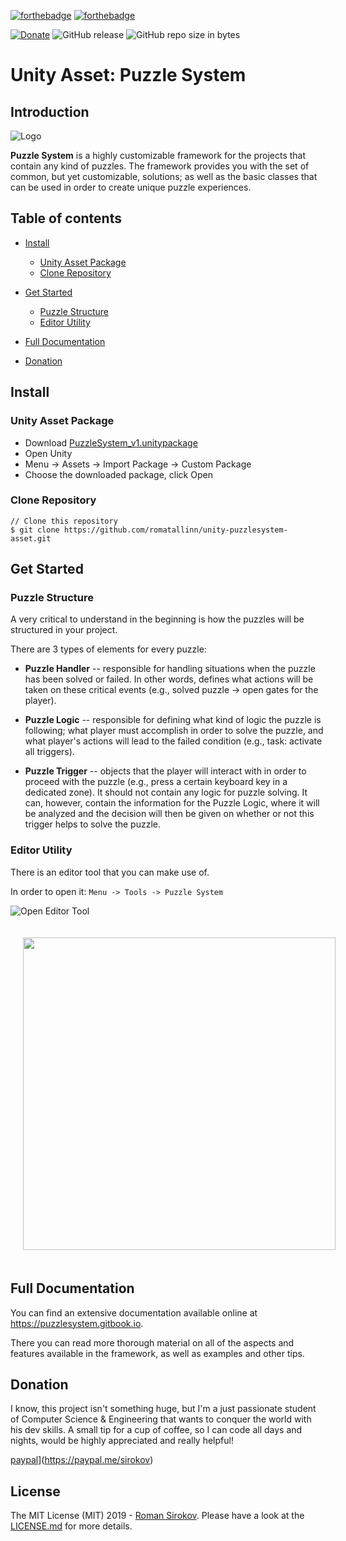 [![forthebadge](https://forthebadge.com/images/badges/built-with-love.svg)](https://forthebadge.com)
[![forthebadge](https://forthebadge.com/images/badges/made-with-c-sharp.svg)](https://forthebadge.com)

[![Donate](https://img.shields.io/badge/Donate-PayPal-green.svg)](https://paypal.me/sirokov)
![GitHub release](https://img.shields.io/github/release/romatallinn/unity-puzzlesystem-asset.svg)
![GitHub repo size in bytes](https://img.shields.io/github/repo-size/romatallinn/unity-puzzlesystem-asset.svg)

# Unity Asset: Puzzle System

## Introduction

![Logo](https://raw.githubusercontent.com/romatallinn/unity-puzzlesystem-asset/master/Meta%20Data/large.png?token=AOO4vC_ZA-4J7sn5MqJHwuc_UVEkQLLhks5cm-AFwA%3D%3D)


**Puzzle System** is a highly customizable framework for the projects that contain any kind of puzzles. The framework provides you with the set of common, but yet customizable, solutions; as well as the basic classes that can be used in order to create unique puzzle experiences.



## Table of contents

- [Install](#install)
  - [Unity Asset Package](#unity-asset-package)
  - [Clone Repository](#clone-repository)

- [Get Started](#get-started)
  - [Puzzle Structure](#puzzle-structure)
  - [Editor Utility](#editor-utility)

- [Full Documentation](#full-documentation)

- [Donation](#donation)



## Install

### Unity Asset Package

- Download [PuzzleSystem_v1.unitypackage](https://github.com/romatallinn/unity-puzzlesystem-asset/blob/master/PuzzleSystem_v1.unitypackage)
- Open Unity
- Menu -> Assets -> Import Package -> Custom Package
- Choose the downloaded package, click Open

### Clone Repository

```
// Clone this repository
$ git clone https://github.com/romatallinn/unity-puzzlesystem-asset.git
```



## Get Started

### Puzzle Structure

A very critical to understand in the beginning is how the puzzles will be structured in your project.

There are 3 types of elements for every puzzle:
- **Puzzle Handler** -- responsible for handling situations when the puzzle has been solved or failed. In other words, defines what actions will be taken on these critical events (e.g., solved puzzle -> open gates for the player).

- **Puzzle Logic** -- responsible for defining what kind of logic the puzzle is following; what  player must accomplish in order to solve the puzzle, and what player's actions will lead to the failed condition (e.g., task: activate all triggers).

- **Puzzle Trigger** -- objects that the player will interact with in order to proceed with the puzzle (e.g., press a certain keyboard key in a dedicated zone). It should not contain any logic for puzzle solving. It can, however, contain the information for the Puzzle Logic, where it will be analyzed and the decision will then be given on whether or not this trigger helps to solve the puzzle.

### Editor Utility
There is an editor tool that you can make use of.

In order to open it:
`Menu -> Tools -> Puzzle System`


![Open Editor Tool](https://blobscdn.gitbook.com/v0/b/gitbook-28427.appspot.com/o/assets%2F-LWSZAoTb0akZrStcZ8k%2F-LWc3kW9MHyHUx43orVx%2F-LWc3nyE4PwJCNn8ArCP%2FScreenshot%202019-01-19%20at%2022.44.35.png?alt=media&token=8feda4cb-b3d8-4b4d-9eb1-d6060407a8f9)

<img src="https://blobscdn.gitbook.com/v0/b/gitbook-28427.appspot.com/o/assets%2F-LWSZAoTb0akZrStcZ8k%2F-LWme9e3zpdRdaVUI-Oh%2F-LWc3t95nIJXM0TV82nF%2FScreenshot%202019-01-19%20at%2022.44.11.png?alt=media&token=1d388944-71b1-4b54-8bcc-87f7e9f11273" width="500px" style="margin:20px;">



## Full Documentation
You can find an extensive documentation available online at
https://puzzlesystem.gitbook.io.

There you can read more thorough material on all of the aspects and features available in the framework, as well as examples and other tips.



## Donation
I know, this project isn't something huge, but I'm a just passionate student of Computer Science & Engineering that wants to conquer the world with his dev skills. A small tip for a cup of coffee, so I can code all days and nights, would be highly appreciated and really helpful!

[paypal](https://www.paypalobjects.com/en_US/i/btn/btn_donateCC_LG.gif)](https://paypal.me/sirokov)



## License
The MIT License (MIT) 2019 - [Roman Sirokov](https://flist.me/u/rsirokov). Please have a look at the [LICENSE.md]() for more details.
